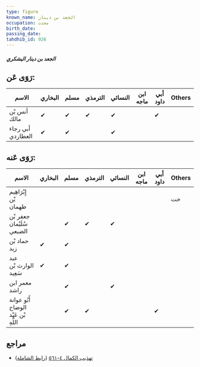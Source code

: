 ```yaml
---
type: figure
known_name: الجعد بن دينار
occupation: محدث
birth_date:
passing_date:
tahdhib_id: 926
---
```

##### الجعد بن دينار اليشكري

## رَوَى عَن:
| الاسم             | البخاري | مسلم | الترمذي | النسائي | ابن ماجه | أبي داود | Others |
| ----------------- | ------- | ---- | ------- | ------- | -------- | -------- | ------ |
| أنس بْن مالك      | ✔       | ✔    | ✔       | ✔       |          | ✔        |        |
| أبي رجاء العطاردي | ✔       | ✔    |         | ✔       |          |          |        |
## رَوَى عَنه:
| الاسم                                | البخاري | مسلم | الترمذي | النسائي | ابن ماجه | أبي داود | Others |
| ------------------------------------ | ------- | ---- | ------- | ------- | -------- | -------- | ------ |
| إِبْرَاهِيم بْن طهمان                |         |      |         |         |          |          | خت     |
| جعفر بْن سُلَيْمان الضبعي            |         | ✔    | ✔       | ✔       |          |          |        |
| حماد بْن زيد                         | ✔       | ✔    |         |         |          |          |        |
| عبد الوارث بْن سَعِيد                | ✔       | ✔    |         |         |          |          |        |
| معمر ابن راشد                        |         | ✔    |         | ✔       |          |          |        |
| أَبُو عوانة الوضاح بْن عَبْد اللَّهِ |         | ✔    | ✔       |         |          | ✔        |        |
## مراجع
- [تهذيب الكمال ٤-٥٦١](obsidian://open?vault=Tahdhib-al-Kamal&file=Figures/٩٢٦-الجعد%20بن%20دينار%20اليشكري) ([رابط الشاملة](https://shamela.ws/book/3722/2075))